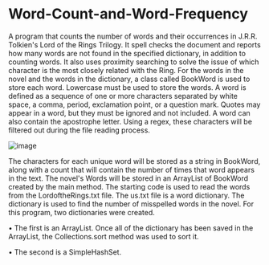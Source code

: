 # Word-Count-and-Word-Frequency

A program that counts the number of words and their occurrences in J.R.R. Tolkien's Lord of the Rings Trilogy.
It spell checks the document and reports how many words are not found in the specified dictionary, in addition to counting words.
It also uses proximity searching to solve the issue of which character is the most closely related with the Ring.
For the words in the novel and the words in the dictionary, a class called BookWord is used to store each word.
Lowercase must be used to store the words.
A word is defined as a sequence of one or more characters separated by white space, a comma, period, exclamation point, or a question mark.
Quotes may appear in a word, but they must be ignored and not included.
A word can also contain the apostrophe letter. 
Using a regex, these characters will be filtered out during the file reading process.


![image](https://user-images.githubusercontent.com/107233739/173896972-88d0d7c5-948a-4874-87c6-d0cbdd9ff87b.png)

The characters for each unique word will be stored as a string in BookWord, along with a count that will contain the number of times that word appears in the text.
The novel's Words will be stored in an ArrayList of BookWord created by the main method.
The starting code is used to read the words from the LordoftheRings.txt file.
The us.txt file is a word dictionary.
The dictionary is used to find the number of misspelled words in the novel. 
For this program, two dictionaries were created.

• The first is an ArrayList<BookWord>. Once all of the dictionary has been saved in the ArrayList, the Collections.sort method was used to sort it.

  • The second is a SimpleHashSet<BookWord>.
